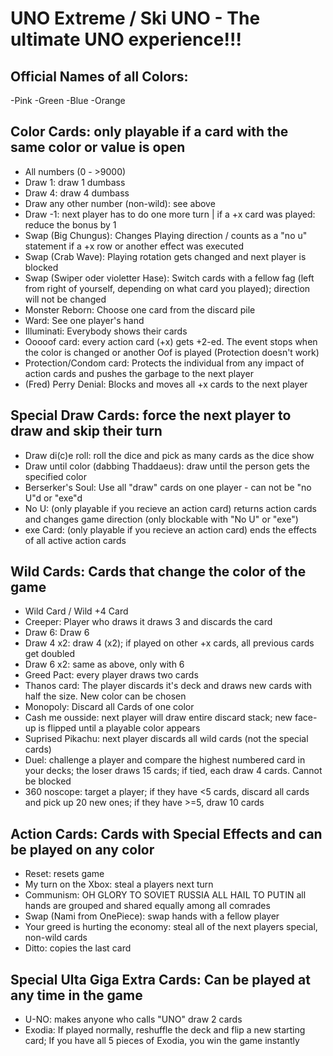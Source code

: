 UNO Extreme / Ski UNO - The ultimate UNO experience!!!
==============================

Official Names of all Colors: 
-----------------------------
-Pink
-Green
-Blue
-Orange

Color Cards: only playable if a card with the same color or value is open
-------------------------------------------------------------------------
- All numbers (0 - >9000)
- Draw 1: draw 1 dumbass
- Draw 4: draw 4 dumbass
- Draw any other number (non-wild): see above
- Draw -1: next player has to do one more turn | if a +x card was played: reduce the bonus by 1
- Swap (Big Chungus): Changes Playing direction / counts as a "no u" statement if a +x row or another effect was executed
- Swap (Crab Wave): Playing rotation gets changed and next player is blocked
- Swap (Swiper oder violetter Hase): Switch cards with a fellow fag (left from right of yourself, depending on what card you played); direction will not be changed
- Monster Reborn: Choose one card from the discard pile
- Ward: See one player's hand
- Illuminati: Everybody shows their cards
- Ooooof card: every action card (+x) gets +2-ed. The event stops when the color is changed or another Oof is played (Protection doesn't work)
- Protection/Condom card: Protects the individual from any impact of action cards and pushes the garbage to the next player
- (Fred) Perry Denial: Blocks and moves all +x cards to the next player

Special Draw Cards: force the next player to draw and skip their turn
---------------------------------------------------------------------
- Draw di(c)e roll: roll the dice and pick as many cards as the dice show
- Draw until color (dabbing Thaddaeus): draw until the person gets the specified color
- Berserker's Soul: Use all "draw" cards on one player - can not be "no U"d or "exe"d
- No U: (only playable if you recieve an action card) returns action cards and changes game direction (only blockable with "No U" or "exe")
- exe Card: (only playable if you recieve an action card) ends the effects of all active action cards

Wild Cards: Cards that change the color of the game
---------------------------------------------------
- Wild Card / Wild +4 Card
- Creeper: Player who draws it draws 3 and discards the card
- Draw 6: Draw 6
- Draw 4 x2: draw 4 (x2); if played on other +x cards, all previous cards get doubled
- Draw 6 x2: same as above, only with 6
- Greed Pact: every player draws two cards
- Thanos card: The player discards it's deck and draws new cards with half the size. New color can be chosen
- Monopoly: Discard all Cards of one color
- Cash me ousside: next player will draw entire discard stack; new face-up is flipped until a playable color appears
- Suprised Pikachu: next player discards all wild cards (not the special cards)
- Duel: challenge a player and compare the highest numbered card in your decks; the loser draws 15 cards; if tied, each draw 4 cards. Cannot be blocked
- 360 noscope: target a player; if they have <5 cards, discard all cards and pick up 20 new ones; if they have >=5, draw 10 cards

Action Cards: Cards with Special Effects and can be played on any color
-----------------------------------------------------------------------
- Reset: resets game
- My turn on the Xbox: steal a players next turn
- Communism: OH GLORY TO SOVIET RUSSIA ALL HAIL TO PUTIN all hands are grouped and shared equally among all comrades
- Swap (Nami from OnePiece): swap hands with a fellow player
- Your greed is hurting the economy: steal all of the next players special, non-wild cards
- Ditto: copies the last card

Special Ulta Giga Extra Cards: Can be played at any time in the game
--------------------------------------------------------------------
- U-NO: makes anyone who calls "UNO" draw 2 cards
- Exodia: If played normally, reshuffle the deck and flip a new starting card; If you have all 5 pieces of Exodia, you win the game instantly
